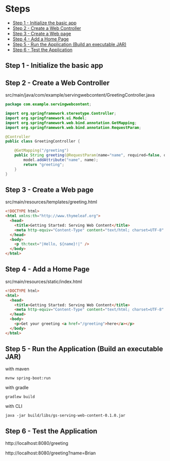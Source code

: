 # Steps

- [Step 1 - Initialize the basic app](#step-1---initialize-the-basic-app)
- [Step 2 - Create a Web Controller](#step-2---create-a-web-controller)
- [Step 3 - Create a Web page](#step-3---create-a-web-page)
- [Step 4 - Add a Home Page](#step-4---add-a-home-page)
- [Step 5 - Run the Application (Build an executable JAR)](#step-5---run-the-application-build-an-executable-jar)
- [Step 6 - Test the Application](#step-6---test-the-application)

## Step 1 - Initialize the basic app

## Step 2 - Create a Web Controller

src/main/java/com/example/servingwebcontent/GreetingController.java

```java
package com.example.servingwebcontent;

import org.springframework.stereotype.Controller;
import org.springframework.ui.Model;
import org.springframework.web.bind.annotation.GetMapping;
import org.springframework.web.bind.annotation.RequestParam;

@Controller
public class GreetingController {

	@GetMapping("/greeting")
	public String greeting(@RequestParam(name="name", required=false, defaultValue="World") String name, Model model) {
		model.addAttribute("name", name);
		return "greeting";
	}
}
```

## Step 3 - Create a Web page

src/main/resources/templates/greeting.html

```html
<!DOCTYPE html>
<html xmlns:th="http://www.thymeleaf.org">
  <head>
    <title>Getting Started: Serving Web Content</title>
    <meta http-equiv="Content-Type" content="text/html; charset=UTF-8" />
  </head>
  <body>
    <p th:text="|Hello, ${name}!|" />
  </body>
</html>
```

## Step 4 - Add a Home Page

src/main/resources/static/index.html

```html
<!DOCTYPE html>
<html>
  <head>
    <title>Getting Started: Serving Web Content</title>
    <meta http-equiv="Content-Type" content="text/html; charset=UTF-8" />
  </head>
  <body>
    <p>Get your greeting <a href="/greeting">here</a></p>
  </body>
</html>
```

## Step 5 - Run the Application (Build an executable JAR)

with maven

```dos
mvnw spring-boot:run
```

with gradle

```dos
gradlew build
```

with CLI

```dos
java -jar build/libs/gs-serving-web-content-0.1.0.jar
```

## Step 6 - Test the Application

http://localhost:8080/greeting

http://localhost:8080/greeting?name=Brian
